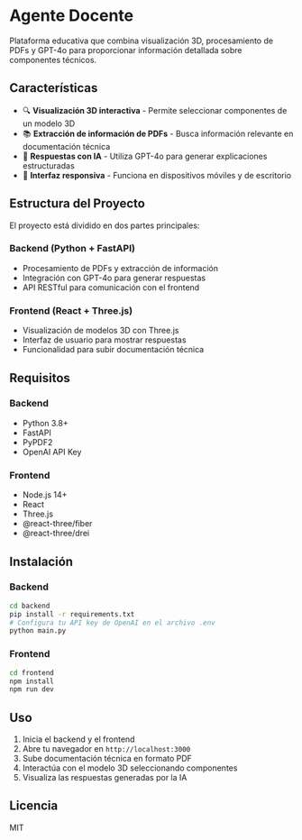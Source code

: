 # Agente Docente

Plataforma educativa que combina visualización 3D, procesamiento de PDFs y GPT-4o para proporcionar información detallada sobre componentes técnicos.

## Características

- 🔍 **Visualización 3D interactiva** - Permite seleccionar componentes de un modelo 3D
- 📚 **Extracción de información de PDFs** - Busca información relevante en documentación técnica
- 🤖 **Respuestas con IA** - Utiliza GPT-4o para generar explicaciones estructuradas
- 📱 **Interfaz responsiva** - Funciona en dispositivos móviles y de escritorio

## Estructura del Proyecto

El proyecto está dividido en dos partes principales:

### Backend (Python + FastAPI)

- Procesamiento de PDFs y extracción de información
- Integración con GPT-4o para generar respuestas
- API RESTful para comunicación con el frontend

### Frontend (React + Three.js)

- Visualización de modelos 3D con Three.js
- Interfaz de usuario para mostrar respuestas
- Funcionalidad para subir documentación técnica

## Requisitos

### Backend
- Python 3.8+
- FastAPI
- PyPDF2
- OpenAI API Key

### Frontend
- Node.js 14+
- React
- Three.js
- @react-three/fiber
- @react-three/drei

## Instalación

### Backend

```bash
cd backend
pip install -r requirements.txt
# Configura tu API key de OpenAI en el archivo .env
python main.py
```

### Frontend

```bash
cd frontend
npm install
npm run dev
```

## Uso

1. Inicia el backend y el frontend
2. Abre tu navegador en `http://localhost:3000`
3. Sube documentación técnica en formato PDF
4. Interactúa con el modelo 3D seleccionando componentes
5. Visualiza las respuestas generadas por la IA

## Licencia

MIT 